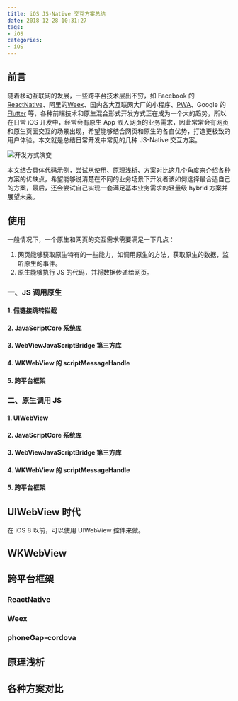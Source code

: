 ```yaml
---
title: iOS JS-Native 交互方案总结
date: 2018-12-28 10:31:27
tags:
- iOS
categories:
- iOS
---
```


## 前言
随着移动互联网的发展，一些跨平台技术层出不穷，如 Facebook 的 [ReactNative](https://facebook.github.io/react-native/)、阿里的[Weex](https://weex.apache.org/)、国内各大互联网大厂的小程序、[PWA](https://en.wikipedia.org/wiki/Progressive_web_applications)、Google 的 [Flutter](https://flutter.dev/) 等，各种前端技术和原生混合形式开发方式正在成为一个大的趋势，所以在日常 iOS 开发中，经常会有原生 App 嵌入网页的业务需求，因此常常会有网页和原生页面交互的场景出现，希望能够结合网页和原生的各自优势，打造更极致的用户体验。本文就是总结日常开发中常见的几种 JS-Native 交互方案。

![开发方式演变](https://blogimages-1254431338.cos.ap-shenzhen-fsi.myqcloud.com/1431555559512_.pic.jpg)

本文结合具体代码示例，尝试从使用、原理浅析、方案对比这几个角度来介绍各种方案的优缺点，希望能够说清楚在不同的业务场景下开发者该如何选择最合适自己的方案，最后，还会尝试自己实现一套满足基本业务需求的轻量级 hybrid 方案并展望未来。

## 使用
一般情况下，一个原生和网页的交互需求需要满足一下几点：

1. 网页能够获取原生特有的一些能力，如调用原生的方法，获取原生的数据，监听原生的事件。
2. 原生能够执行 JS 的代码，并将数据传递给网页。


### 一、JS 调用原生

#### 1. 假链接跳转拦截

#### 2. JavaScriptCore 系统库

#### 3. WebViewJavaScriptBridge 第三方库

#### 4. WKWebView 的 scriptMessageHandle 

#### 5. 跨平台框架

### 二、原生调用 JS

#### 1. UIWebView

#### 2. JavaScriptCore 系统库

#### 3. WebViewJavaScriptBridge 第三方库

#### 4. WKWebView 的 scriptMessageHandle 

#### 5. 跨平台框架





## UIWebView 时代

在 iOS 8 以前，可以使用 UIWebView 控件来做。



## WKWebView

<!--### JS 与 OC 通信

### 1. 通过 JavaScriptCore 中的 block



### 2. 通过 JavaScriptCore 中的 JSExprot



### OC 与 JS 通信-->

##


## 跨平台框架
### ReactNative





### Weex



### phoneGap-cordova



## 原理浅析



## 各种方案对比



